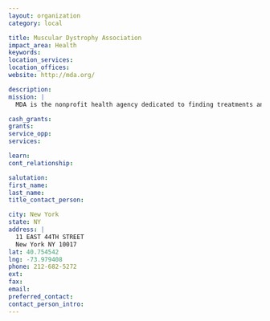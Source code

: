 ```yaml
---
layout: organization
category: local

title: Muscular Dystrophy Association
impact_area: Health
keywords: 
location_services: 
location_offices: 
website: http://mda.org/

description: 
mission: |
  MDA is the nonprofit health agency dedicated to finding treatments and cures for muscular dystrophy, ALS and related diseases by funding worldwide research. The Association also provides comprehensive health care and support services, advocacy and education.

cash_grants: 
grants: 
service_opp: 
services: 

learn: 
cont_relationship: 

salutation: 
first_name: 
last_name: 
title_contact_person: 

city: New York
state: NY
address: |
  11 EAST 44TH STREET  
  New York NY 10017
lat: 40.754542
lng: -73.979408
phone: 212-682-5272
ext: 
fax: 
email: 
preferred_contact: 
contact_person_intro: 
---
```


